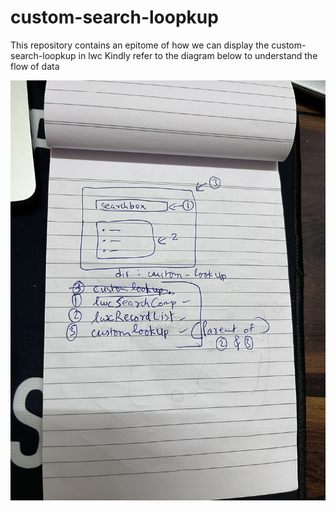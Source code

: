 # custom-search-loopkup
This repository contains an epitome of how we can display the custom-search-loopkup in lwc
Kindly refer to the diagram below to understand the flow of data 

![image alt](https://github.com/SGBBB/custom-search-loopkup/blob/44327d53cbe1b32d8131c4ca33cd4e0e5e491cef/IMG_3824.jpg)

